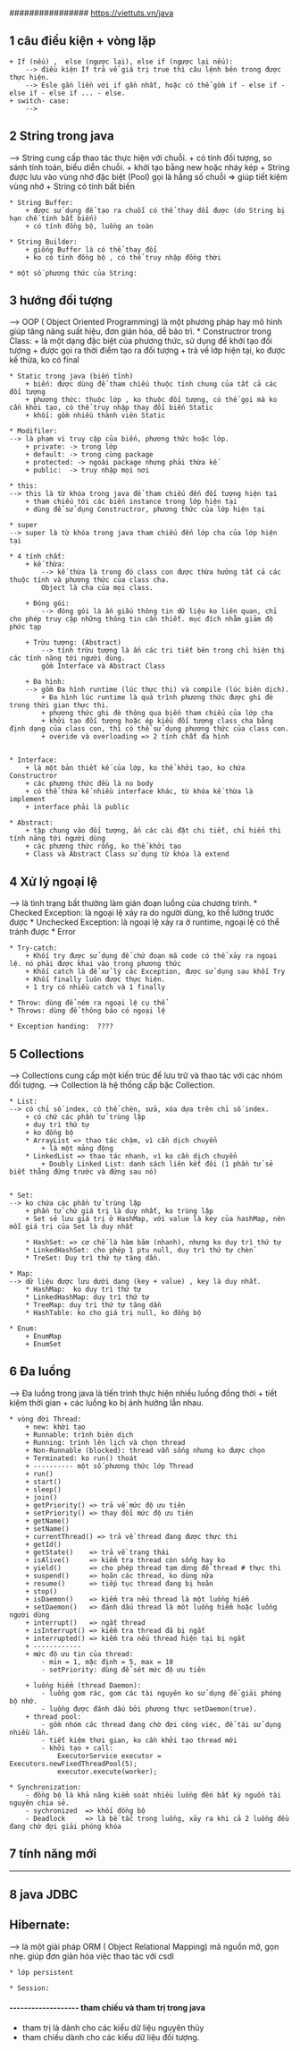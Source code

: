 ################ https://viettuts.vn/java

## 1 câu điều kiện + vòng lặp 
    + If (nếu) ,  else (ngược lại), else if (ngược lại nếu):
        --> điều kiện If trả về giá trị true thì câu lệnh bên trong được thực hiện.
        --> Esle gắn liền với if gần nhất, hoặc có thể gồm if - else if - else if - else if ... - else. 
    + switch- case: 
        -->  

## 2 String trong java
--> String cung cấp thao tác thực hiện với chuỗi. 
    + có tính đối tượng, so sánh tính toán, biểu diễn chuỗi.
    + khởi tạo bằng new hoặc nháy kép
    + String được lưu vào vùng nhớ đặc biệt (Pool) gọi là hằng số chuỗi => giúp tiết kiệm vùng nhớ
    + String có tính bất biến

    * String Buffer:
        + được sử dụng để tạo ra chuỗi có thể thay đổi được (do String bị hạn chế tính bất biến)
        + có tính đồng bộ, luồng an toàn

    * String Builder:
        + giống Buffer là có thể thay đổi
        + ko có tính đồng bộ , có thể truy nhập đồng thời
    
    * một số phương thức của String:

## 3 hướng đối tượng
--> OOP ( Object Oriented Programming) là một phương pháp hay mô hình giúp tăng năng suất hiệu, đơn giản hóa, dễ bảo trì.
    * Constructror trong Class:
        + là một dạng đặc biệt của phương thức, sử dụng để khởi tạo đối tượng
        + được gọi ra thời điểm tạo ra đối tượng
        + trả về lớp hiện tại, ko được kế thừa, ko có final

    * Static trong java (biến tĩnh)
        + biến: được dùng để tham chiếu thuộc tính chung của tất cả các đối tượng
        + phương thức: thuộc lớp , ko thuộc đối tượng, có thể gọi mà ko cần khởi tạo, có thể truy nhập thay đổi biến Static
        + khối: gồm nhiều thành viên Static

    * Modifiler: 
    --> là phạm vi truy cập của biến, phương thức hoặc lớp.
        + private: -> trong lớp
        + default: -> trong cùng package
        + protected: -> ngoài package nhưng phải thừa kế
        + public:  -> truy nhập mọi nơi

    * this:
    --> this là từ khóa trong java để tham chiếu đến đối tượng hiện tại
        + tham chiếu tới các biến instance trong lớp hiện tại
        + dùng để sử dụng Constructror, phương thức của lớp hiện tại

    * super
    --> super là từ khóa trong java tham chiếu đến lớp cha của lớp hiện tại

    * 4 tính chất:
        + kế thừa:
            --> kế thừa là trong đó class con được thừa hưởng tất cả các thuộc tính và phương thức của class cha.
            Object là cha của mọi class.

        + Đóng gói:
            --> đóng gói là ấn giấu thông tin dữ liệu ko liên quan, chỉ cho phép truy cập những thông tin cần thiết. mục đích nhằm giảm độ phức tạp

        + Trừu tượng: (Abstract)
            --> tính trừu tượng là ẩn các tri tiết bên trong chỉ hiện thị các tính năng tới người dùng.
            gồm Interface và Abstract Class

        + Đa hình: 
        --> gồm Đa hình runtime (lúc thực thi) và compile (lúc biên dịch).
            + Đa hình lúc runtime là quá trình phương thức được ghi đè trong thời gian thực thi.
            + phương thức ghi đè thông qua biến tham chiếu của lớp cha
            + khởi tạo đối tượng hoặc ép kiểu đối tượng class cha bằng định dạng của class con, thì có thể sử dụng phương thức của class con.
            + overide và overloading => 2 tính chất đa hình


    * Interface:
        + là một bản thiết kế của lớp, ko thể khởi tạo, ko chứa Constructror
        + các phương thức đều là no body
        + có thể thừa kế nhiều interface khác, từ khóa kế thừa là implement
        + interface phải là public
        
    * Abstract:
        + tập chung vào đối tượng, ẩn các cài đặt chi tiết, chỉ hiển thi tính năng tới người dùng
        + các phương thức rỗng, ko thể khởi tạo 
        + Class và Abstract Class sử dụng từ khóa là extend
    
## 4 Xử lý ngoại lệ
--> là tình trạng bất thường làm gián đoạn luồng của chương trình.
    * Checked Exception: là ngoại lệ xảy ra do người dùng, ko thể lường trước được
    * Unchecked Exception: là ngoại lệ xảy ra ở runtime, ngoại lệ có thể tránh được
    * Error 

    * Try-catch: 
        + Khối try được sử dụng để chứ đoạn mã code có thể xảy ra ngoại lệ. nó phải được khai vào trong phương thức
        + Khối catch là để xử lý các Exception, được sử dụng sau khối Try
        + Khối finally luôn được thực hiện. 
        + 1 try có nhiều catch và 1 finally

    * Throw: dùng để ném ra ngoại lệ cụ thể
    * Throws: dùng để thông báo có ngoại lệ

    * Exception handing:  ????

## 5 Collections
--> Collections cung cấp một kiến trúc để lưu trữ và thao tác với các nhóm đối tượng. 
--> Collection là hệ thống cấp bậc Collection.

    * List:
    --> có chỉ số index, có thể chèn, sửa, xóa dựa trên chỉ số index.
        + có chứ các phần tử trùng lặp
        + duy trì thứ tự
        + ko đồng bộ
        * ArrayList => thao tác chậm, vì cần dịch chuyển
            + là một mảng động
        * LinkedList => thao tác nhanh, vì ko cần dịch chuyển 
            + Doubly Linked List: danh sách liên kết đôi (1 phần tử sẻ biết thằng đứng trước và đứng sau nó)


    * Set:
    --> ko chứa các phần tử trùng lặp
        + phần tử chứ giá trị là duy nhất, ko trùng lặp
        + Set sẻ lưu giá trị ở HashMap, với value là key của hashMap, nên mỗi giá trị của Set là duy nhất

        * HashSet: => cơ chế là hàm băm (nhanh), nhưng ko duy trì thứ tự
        * LinkedHashSet: cho phép 1 ptu null, duy trì thứ tự chèn`
        * TreSet: Duy trì thứ tự tăng dần.

    * Map:
    --> dữ liệu được lưu dưới dạng (key + value) , key là duy nhất.
        * HashMap:  ko duy trì thứ tự
        * LinkedHashMap: duy trì thứ tự
        * TreeMap: duy trì thứ tự tăng dần
        * HashTable: ko cho giá trị null, ko đồng bộ

    * Enum:
        + EnumMap
        + EnumSet

## 6 Đa luồng
--> Đa luồng trong java là tiến trình thực hiện nhiều luồng đồng thời 
    + tiết kiệm thời gian 
    + các luồng ko bị ảnh hưởng lẫn nhau.

    * vòng đời Thread:
        + new: khời tạo 
        + Runnable: trình biên dịch
        + Running: trình lên lịch và chọn thread 
        + Non-Runnable (blocked): thread vẫn sống nhưng ko được chọn
        + Terminated: ko run() thoát
        + ---------- một số phương thức lớp Thread
        + run()
        + start()
        + sleep()
        + join()
        + getPriority() => trả về mức độ ưu tiên
        + setPriority() => thay đổi mức độ ưu tiên
        + getName() 
        + setName()
        + currentThread() => trả về thread đang được thực thi
        + getId()
        + getState()    => trả về trạng thái
        + isAlive()     => kiểm tra thread còn sống hay ko
        + yield()       => cho phép thread tạm dừng để thread # thực thi
        + suspend()     => hoãn các thread, ko dùng nữa
        + resume()      => tiếp tục thread đang bị hoãn
        + stop()
        + isDaemon()    => kiểm tra nếu thread là một luồng hiểm
        + setDaemon()   => đánh dấu thread là môt luồng hiểm hoặc luồng người dùng
        + interrupt()   => ngắt thread
        + isInterrupt() => kiểm tra thread đã bị ngắt
        + interrupted() => kiểm tra nếu thread hiện tại bị ngắt
        + ------------ 
        + mức độ ưu tin của thread: 
            - min = 1, mặc định = 5, max = 10
            - setPriority: dùng để sét mức độ ưu tiên

        + luồng hiểm (thread Daemon): 
            - luồng gom rác, gom các tài nguyên ko sử dụng để giải phóng bộ nhớ.
            - luồng được đánh dấu bởi phương thực setDaemon(true).
        + thread pool: 
            - gồm nhóm các thread đang chờ đợi công việc, để tái sử dụng nhiều lần. 
            - tiết kiệm thơi gian, ko cần khởi tạo thread mới
            - khởi tạo + call:
                ExecutorService executor = Executors.newFixedThreadPool(5);
                executor.execute(worker);

    * Synchronization:
        - đồng bộ là khả năng kiểm soát nhiều luồng đến bất kỳ nguồn tài nguyên chia sẻ.
        - sychronized  => khối đồng bộ
        - Deadlock     => là bế tắc trong luồng, xảy ra khi cả 2 luồng đều đang chờ đợi giải phóng khóa

## 7 tính năng mới

--------------------
## 8 java JDBC

## Hibernate:
--> là một giải pháp ORM ( Object Relational Mapping) mã nguồn mở, gọn nhẹ. giúp đơn giản hóa việc thao tác với csdl

    * lớp persistent 

    * Session: 

#### ------------------- tham chiếu và tham trị trong java

+ tham trị là dành cho các kiểu dữ liệu nguyên thủy
+ tham chiếu dành cho các kiểu dữ liệu đối tượng.